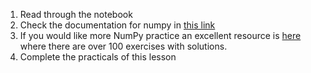 1. Read through the notebook
2. Check the documentation for numpy in [this link](https://docs.scipy.org/doc/numpy/reference/index.html)
3. If you would like more NumPy practice an excellent resource is [here](https://github.com/rougier/numpy-100) where there are over 100 exercises with solutions.
3. Complete the practicals of this lesson
